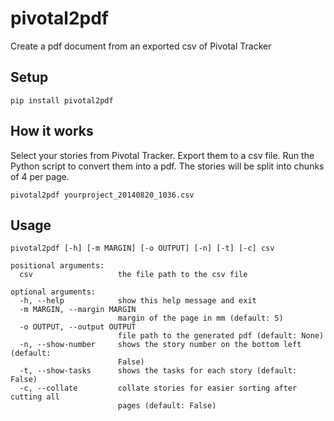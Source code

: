 pivotal2pdf
===========

Create a pdf document from an exported csv of Pivotal Tracker

## Setup

```
pip install pivotal2pdf
```

## How it works

Select your stories from Pivotal Tracker. Export them to a csv file.
Run the Python script to convert them into a pdf. The stories will be split into chunks
of 4 per page.

`pivotal2pdf yourproject_20140820_1036.csv`

## Usage

```
pivotal2pdf [-h] [-m MARGIN] [-o OUTPUT] [-n] [-t] [-c] csv

positional arguments:
  csv                   the file path to the csv file

optional arguments:
  -h, --help            show this help message and exit
  -m MARGIN, --margin MARGIN
                        margin of the page in mm (default: 5)
  -o OUTPUT, --output OUTPUT
                        file path to the generated pdf (default: None)
  -n, --show-number     shows the story number on the bottom left (default:
                        False)
  -t, --show-tasks      shows the tasks for each story (default: False)
  -c, --collate         collate stories for easier sorting after cutting all
                        pages (default: False)
```
